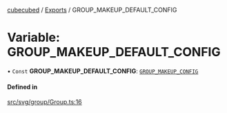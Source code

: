 [cubecubed](/reference/README.md) / [Exports](/reference/modules.md) / GROUP\_MAKEUP\_DEFAULT\_CONFIG

# Variable: GROUP\_MAKEUP\_DEFAULT\_CONFIG

• `Const` **GROUP\_MAKEUP\_DEFAULT\_CONFIG**: [`GROUP_MAKEUP_CONFIG`](/reference/interfaces/GROUP_MAKEUP_CONFIG.md)

#### Defined in

[src/svg/group/Group.ts:16](https://github.com/imaphatduc/cubecubed/blob/0c47e8e/src/svg/group/Group.ts#L16)
